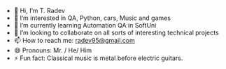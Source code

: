 - 👋 Hi, I’m T. Radev
- 👀 I’m interested in QA, Python, cars, Music and games
- 🌱 I’m currently learning Automation QA in SoftUni
- 💞️ I’m looking to collaborate on all sorts of interesting technical projects
- 📫 How to reach me: radev95@gmail.com
- 😄 Pronouns: Mr. / He/ Him
- ⚡ Fun fact: Classical music is metal before electric guitars.

<!---
Radev95/Radev95 is a ✨ special ✨ repository because its `README.md` (this file) appears on your GitHub profile.
You can click the Preview link to take a look at your changes.
--->
